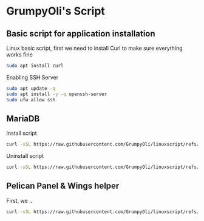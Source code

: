 <h1>GrumpyOli's Script</h1>

<h2>Basic script for application installation</h2>
<p>Linux basic script, first we need to install Curl to make sure everything works fine</p>

```Bash
sudo apt install curl
```
<p>Enabling SSH Server</p>

```Bash
sudo apt update -q
sudo apt install -y -q openssh-server
sudo ufw allow ssh
```
<h2>MariaDB</h2>
<p>Install script</p>

```Bash
curl -sSL https://raw.githubusercontent.com/GrumpyOli/linuxscript/refs/heads/main/mariadb.sh | sudo bash
```

<p>Uninstall script</p>

```Bash
curl -sSL https://raw.githubusercontent.com/GrumpyOli/linuxscript/refs/heads/main/mariadb_remove.sh | sudo bash
```

<h2>Pelican Panel & Wings helper</h2>

<p>First, we ..</p>

```Bash
curl -sSL https://raw.githubusercontent.com/GrumpyOli/linuxscript/refs/heads/main/pelican/panel/setup_database.sh | sudo bash
```
